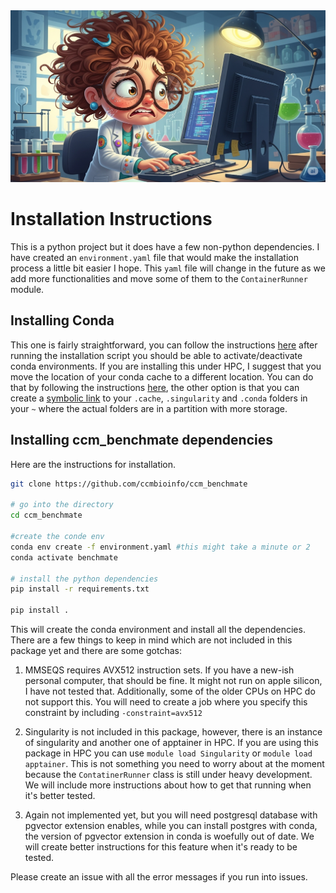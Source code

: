 <div style="text-align: center;">
    <img src="./assets/installation.png" width="900" alt="CCM Benchmate logo" class="center">
</div>

# Installation Instructions

This is a python project but it does have a few non-python dependencies. I have created an `environment.yaml` file 
that would make the installation process a little bit easier I hope. This `yaml` file will change in the future as 
we add more functionalities and move some of them to the `ContainerRunner` module.

## Installing Conda

This one is fairly straightforward, you can follow the instructions [here]() after running the installation script you should
be able to activate/deactivate conda environments. If you are installing this under HPC, I suggest that you move the location
of your conda cache to a different location. You can do that by following the instructions [here](), the other option
is that you can create a [symbolic link]() to your `.cache`, `.singularity` and `.conda` folders in your `~` where the actual
folders are in a partition with more storage. 

## Installing ccm_benchmate dependencies

Here are the instructions for installation. 

```bash
git clone https://github.com/ccmbioinfo/ccm_benchmate

# go into the directory
cd ccm_benchmate

#create the conde env
conda env create -f environment.yaml #this might take a minute or 2
conda activate benchmate

# install the python dependencies
pip install -r requirements.txt

pip install . 
```

This will create the conda environment and install all the dependencies. There are a few things to keep in mind which are 
not included in this package yet and there are some gotchas:

1. MMSEQS requires AVX512 instruction sets. If you have a new-ish personal computer, that should be fine. It might not run on 
apple silicon, I have not tested that. Additionally, some of the older CPUs on HPC do not support this. You will need to 
create a job where you specify this constraint by including `-constraint=avx512`

2. Singularity is not included in this package, however, there is an instance of singularity and another one of apptainer
in HPC. If you are using this package in HPC you can use `module load Singularity` or `module load apptainer`. This is not
something you need to worry about at the moment because the `ContatinerRunner` class is still under heavy development. We 
will include more instructions about how to get that running when it's better tested. 

3. Again not implemented yet, but you will need postgresql database with pgvector extension enables, while you can install
postgres with conda, the version of pgvector extension in conda is woefully out of date. We will create better instructions
for this feature when it's ready to be tested. 

Please create an issue with all the error messages if you run into issues. 
